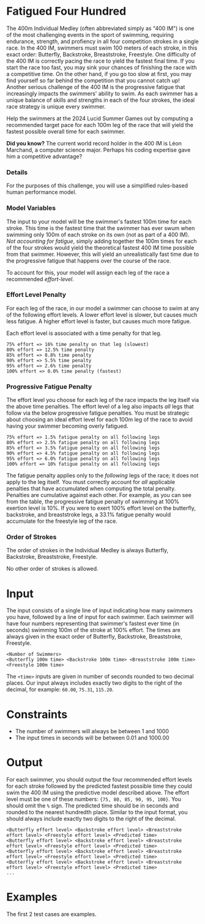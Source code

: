 # Fatigued Four Hundred

The 400m Individual Medley (often abbreviated simply as "400 IM") is one of the most challenging events in the sport of swimming, requiring endurance, strength, and profiency in all four competition strokes in a single race.
In the 400 IM, swimmers must swim 100 meters of each stroke, in this exact order: Butterfly, Backstroke, Breaststroke, Freestyle.
One difficulty of the 400 IM is correctly pacing the race to yield the fastest final time.
If you start the race too fast, you may sink your chances of finishing the race with a competitive time.
On the other hand, if you go too slow at first, you may find yourself so far behind the competition that you cannot catch up!
Another serious challenge of the 400 IM is the progressive fatigue that increasingly impacts the swimmers' ability to swim.
As each swimmer has a unique balance of skills and strengths in each of the four strokes, the ideal race strategy is unique every swimmer.

Help the swimmers at the 2024 Lucid Summer Games out by computing a recommended target pace for each 100m leg of the race that will yield the fastest possible overall time for each swimmer.

**Did you know?** The current world record holder in the 400 IM is Léon Marchand, a computer science major. Perhaps his coding expertise gave him a competitive advantage?

### Details

For the purposes of this challenge, you will use a simplified rules-based human performance model.

### Model Variables
The input to your model will be the swimmer's fastest 100m time for each stroke.
This time is the fastest time that the swimmer has ever swum when swimming only 100m of each stroke on its own (not as part of a 400 IM).
_Not accounting for fatigue_, simply adding together the 100m times for each of the four strokes would yield the theoretical fastest 400 IM time possible from that swimmer.
However, this will yield an unrealistically fast time due to the progressive fatigue that happens over the course of the race.

To account for this, your model will assign each leg of the race a recommended _effort-level_.

### Effort Level Penalty
For each leg of the race, in our model a swimmer can choose to swim at any of the following effort levels.
A lower effort level is slower, but causes much less fatigue.
A higher effort level is faster, but causes much more fatigue.

Each effort level is associated with a time penalty for that leg.

```
75% effort => 16% time penalty on that leg (slowest)
80% effort => 12.5% time penalty
85% effort => 8.8% time penalty
90% effort => 5.5% time penalty
95% effort => 2.6% time penalty
100% effort => 0.0% time penalty (fastest)
```

### Progressive Fatigue Penalty

The effort level you choose for each leg of the race impacts the leg itself via the above time penalties.
The effort level of a leg also impacts _all_ legs that follow via the below progressive fatigue penalties.
You must be strategic about choosing an ideal effort level for each 100m leg of the race to avoid having your swimmer becoming overly fatigued.

```
75% effort => 1.5% fatigue penalty on all following legs
80% effort => 2.5% fatigue penalty on all following legs
85% effort => 3.5% fatigue penalty on all following legs
90% effort => 4.5% fatigue penalty on all following legs
95% effort => 6.0% fatigue penalty on all following legs
100% effort => 10% fatigue penalty on all following legs
```

The fatigue penalty applies only to the _following_ legs of the race; it does not apply to the leg itself.
You must correctly account for _all_ applicable penalties that have accumulated when computing the total penalty.
Penalties are cumulative against each other.
For example, as you can see from the table, the progressive fatigue penalty of swimming at 100% exertion level is 10%.
If you were to exert 100% effort level on the butterfly, backstroke, and breaststroke legs, a 33.1% fatigue penalty would accumulate for the freestyle leg of the race.

### Order of Strokes
The order of strokes in the Individual Medley is always Butterfly, Backstroke, Breaststroke, Freestyle.

No other order of strokes is allowed.

# Input

The input consists of a single line of input indicating how many swimmers you have, followed by a line of input for each swimmer.
Each swimmer will have four numbers representing that swimmer's fastest ever time (in seconds) swimming 100m of the stroke at 100% effort.
The times are always given in the exact order of Butterfly, Backstroke, Breaststroke, Freestyle.

```
<Number of Swimmers>
<Butterfly 100m time> <Backstroke 100m time> <Breaststroke 100m time> <Freestyle 100m time>
```

The `<time>` inputs are given in number of seconds rounded to two decimal places.
Our input always includes exactly two digits to the right of the decimal, for example: `60.00`, `75.31`, `115.20`.

# Constraints
* The number of swimmers will always be between 1 and 1000
* The input times in seconds will be between 0.01 and 1000.00

# Output
For each swimmer, you should output the four recommended effort levels for each stroke followed by the predicted fastest possible time they could swim the 400 IM using the predictive model described above.
The effort level must be one of these numbers: `{75, 80, 85, 90, 95, 100}`. You should omit the `%` sign.
The predicted time should be in seconds and rounded to the nearest hundredth place. Similar to the input format, you should always include exactly two digits to the right of the decimal.

```
<Butterfly effort level> <Backstroke effort level> <Breaststroke effort level> <Freestyle effort level> <Predicted time>
<Butterfly effort level> <Backstroke effort level> <Breaststroke effort level> <Freestyle effort level> <Predicted time>
<Butterfly effort level> <Backstroke effort level> <Breaststroke effort level> <Freestyle effort level> <Predicted time>
<Butterfly effort level> <Backstroke effort level> <Breaststroke effort level> <Freestyle effort level> <Predicted time>
...
```

# Examples
The first 2 test cases are examples.
